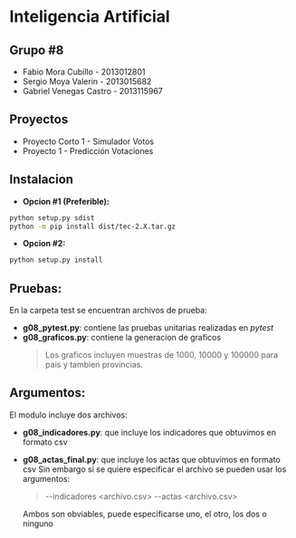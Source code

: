 Inteligencia Artificial
======

Grupo #8
------
- Fabio Mora Cubillo - 2013012801
- Sergio Moya Valerin - 2013015682
- Gabriel Venegas Castro - 2013115967

Proyectos
------
- Proyecto Corto 1 - Simulador Votos
- Proyecto 1 - Predicción Votaciones

Instalacion
------
- **Opcion #1 (Preferible):**
```bash
python setup.py sdist
python -m pip install dist/tec-2.X.tar.gz
```
- **Opcion #2:**
```bash
python setup.py install
```

Pruebas:
------
En la carpeta test se encuentran archivos de prueba:
- **g08_pytest.py**: contiene las pruebas unitarias realizadas en *pytest*
- **g08_graficos.py**: contiene la generacion de graficos
  > Los graficos incluyen muestras de 1000, 10000 y 100000 para pais y tambien provincias.

Argumentos:
------
El modulo incluye dos archivos:
- **g08_indicadores.py**: que incluye los indicadores que obtuvimos en formato csv
- **g08_actas_final.py**: que incluye los actas que obtuvimos en formato csv
Sin embargo si se quiere especificar el archivo se pueden usar los argumentos:
  > --indicadores <archivo.csv>
--actas <archivo.csv>

   Ambos son obviables, puede especificarse uno, el otro, los dos o ninguno